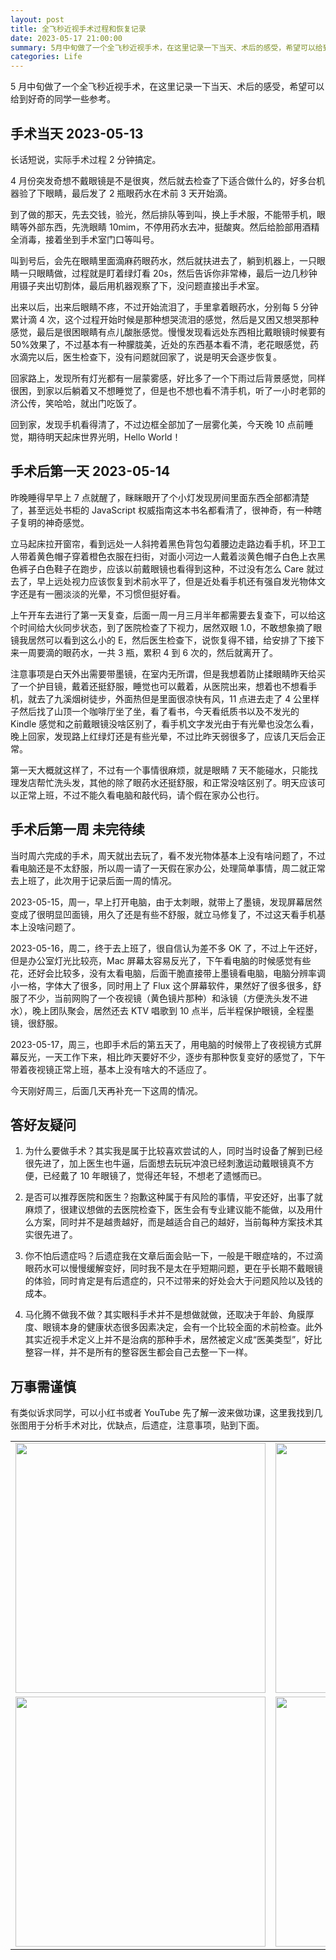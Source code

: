 ```yaml
---
layout: post
title: 全飞秒近视手术过程和恢复记录
date: 2023-05-17 21:00:00
summary: 5月中旬做了一个全飞秒近视手术，在这里记录一下当天、术后的感受，希望可以给到好奇的同学一些参考。
categories: Life
---
```


5 月中旬做了一个全飞秒近视手术，在这里记录一下当天、术后的感受，希望可以给到好奇的同学一些参考。

## 手术当天 2023-05-13

长话短说，实际手术过程 2 分钟搞定。

4 月份突发奇想不戴眼镜是不是很爽，然后就去检查了下适合做什么的，好多台机器验了下眼睛，最后发了 2 瓶眼药水在术前 3 天开始滴。

到了做的那天，先去交钱，验光，然后排队等到叫，换上手术服，不能带手机，眼睛等外部东西，先洗眼睛 10mim，不停用药水去冲，挺酸爽。然后给脸部用酒精全消毒，接着坐到手术室门口等叫号。

叫到号后，会先在眼睛里面滴麻药眼药水，然后就扶进去了，躺到机器上，一只眼睛一只眼睛做，过程就是盯着绿灯看 20s，然后告诉你非常棒，最后一边几秒钟用镊子夹出切割体，最后用机器观察了下，没问题直接出手术室。

出来以后，出来后眼睛不疼，不过开始流泪了，手里拿着眼药水，分别每 5 分钟累计滴 4 次，这个过程开始时候是那种想哭流泪的感觉，然后是又困又想哭那种感觉，最后是很困眼睛有点儿酸胀感觉。慢慢发现看远处东西相比戴眼镜时候要有 50%效果了，不过基本有一种朦胧美，近处的东西基本看不清，老花眼感觉，药水滴完以后，医生检查下，没有问题就回家了，说是明天会逐步恢复。

回家路上，发现所有灯光都有一层蒙雾感，好比多了一个下雨过后背景感觉，同样很困，到家以后躺着又不想睡觉了，但是也不想也看不清手机，听了一小时老郭的济公传，笑哈哈，就出门吃饭了。

回到家，发现手机看得清了，不过边框全部加了一层雾化美，今天晚 10 点前睡觉，期待明天起床世界光明，Hello World！

## 手术后第一天 2023-05-14

昨晚睡得早早上 7 点就醒了，眯眯眼开了个小灯发现房间里面东西全部都清楚了，甚至远处书柜的 JavaScript 权威指南这本书名都看清了，很神奇，有一种瞎子复明的神奇感觉。

立马起床拉开窗帘，看到远处一人斜挎着黑色背包勾着腰边走路边看手机，环卫工人带着黄色帽子穿着橙色衣服在扫街，对面小河边一人戴着淡黄色帽子白色上衣黑色裤子白色鞋子在跑步，应该以前戴眼镜也看得到这种，不过没有怎么 Care 就过去了，早上远处视力应该恢复到术前水平了，但是近处看手机还有强自发光物体文字还是有一圈淡淡的光晕，不习惯但挺好看。

上午开车去进行了第一天复查，后面一周一月三月半年都需要去复查下，可以给这个时间给大伙同步状态，到了医院检查了下视力，居然双眼 1.0，不敢想象摘了眼镜我居然可以看到这么小的 E，然后医生检查下，说恢复得不错，给安排了下接下来一周要滴的眼药水，一共 3 瓶，累积 4 到 6 次的，然后就离开了。

注意事项是白天外出需要带墨镜，在室内无所谓，但是我想着防止揉眼睛昨天给买了一个护目镜，戴着还挺舒服，睡觉也可以戴着，从医院出来，想着也不想看手机，就去了九溪烟树徒步，外面热但是里面很凉快有风，11 点进去走了 4 公里样子然后找了山顶一个咖啡厅坐了坐，看了看书，今天看纸质书以及不发光的 Kindle 感觉和之前戴眼镜没啥区别了，看手机文字发光由于有光晕也没怎么看，晚上回家，发现路上红绿灯还是有些光晕，不过比昨天弱很多了，应该几天后会正常。

第一天大概就这样了，不过有一个事情很麻烦，就是眼睛 7 天不能碰水，只能找理发店帮忙洗头发，其他的除了眼药水还挺舒服，和正常没啥区别了。明天应该可以正常上班，不过不能久看电脑和敲代码，请个假在家办公也行。

## 手术后第一周 未完待续

当时周六完成的手术，周天就出去玩了，看不发光物体基本上没有啥问题了，不过看电脑还是不太舒服，所以周一请了一天假在家办公，处理简单事情，周二就正常去上班了，此次用于记录后面一周的情况。

2023-05-15，周一，早上打开电脑，由于太刺眼，就带上了墨镜，发现屏幕居然变成了很明显凹面镜，用久了还是有些不舒服，就立马修复了，不过这天看手机基本上没啥问题了。

2023-05-16，周二，终于去上班了，很自信认为差不多 OK 了，不过上午还好，但是办公室灯光比较亮，Mac 屏幕太容易反光了，下午看电脑的时候感觉有些花，还好会比较多，没有太看电脑，后面干脆直接带上墨镜看电脑，电脑分辨率调小一格，字体大了很多，同时用上了 Flux 这个屏幕软件，果然好了很多很多，舒服了不少，当前网购了一个夜视镜（黄色镜片那种）和泳镜（方便洗头发不进水），晚上团队聚会，居然还去 KTV 唱歌到 10 点半，后半程保护眼镜，全程墨镜，很舒服。

2023-05-17，周三，也即手术后的第五天了，用电脑的时候带上了夜视镜方式屏幕反光，一天工作下来，相比昨天要好不少，逐步有那种恢复变好的感觉了，下午带着夜视镜正常上班，基本上没有啥大的不适应了。

今天刚好周三，后面几天再补充一下这周的情况。

## 答好友疑问

1. 为什么要做手术？其实我是属于比较喜欢尝试的人，同时当时设备了解到已经很先进了，加上医生也牛逼，后面想去玩玩冲浪已经刺激运动戴眼镜真不方便，已经戴了 10 年眼镜了，觉得还年轻，不想老了遗憾而已。

2. 是否可以推荐医院和医生？抱歉这种属于有风险的事情，平安还好，出事了就麻烦了，很建议想做的去医院检查下，医生会有专业建议能不能做，以及用什么方案，同时并不是越贵越好，而是越适合自己的越好，当前每种方案技术其实很先进了。

3. 你不怕后遗症吗？后遗症我在文章后面会贴一下，一般是干眼症啥的，不过滴眼药水可以慢慢缓解变好，同时我不是太在乎短期问题，更在乎长期不戴眼镜的体验，同时肯定是有后遗症的，只不过带来的好处会大于问题风险以及钱的成本。

4. 马化腾不做我不做？其实眼科手术并不是想做就做，还取决于年龄、角膜厚度、眼镜本身的健康状态很多因素决定，会有一个比较全面的术前检查。此外其实近视手术定义上并不是治病的那种手术，居然被定义成“医美类型”，好比整容一样，并不是所有的整容医生都会自己去整一下一样。

## 万事需谨慎

有类似诉求同学，可以小红书或者 YouTube 先了解一波来做功课，这里我找到几张图用于分析手术对比，优缺点，后遗症，注意事项，贴到下面。

<table>
    <tr>
        <td width="400px">
          <img src="https://gw.alipayobjects.com/zos/k/i3/FwFKLmWagAAZhhI.jpg" width="400" />
        </td>
        <td width="400px">
            <img src="https://gw.alipayobjects.com/zos/k/k9/FwFKLmMakAAhWhG.jpg" width="400" />
        </td>
    </tr>
        <tr>
        <td width="400px" >
          <img src="https://gw.alipayobjects.com/zos/k/0w/FwFKLl6aEAA-C3p.jpg" width="400" />
        </td>
        <td width="400px">
            <img src="https://gw.alipayobjects.com/zos/k/q3/FwFKLmKaUAEVfP9.jpg" width="400" />
        </td>
    </tr>
</table>
